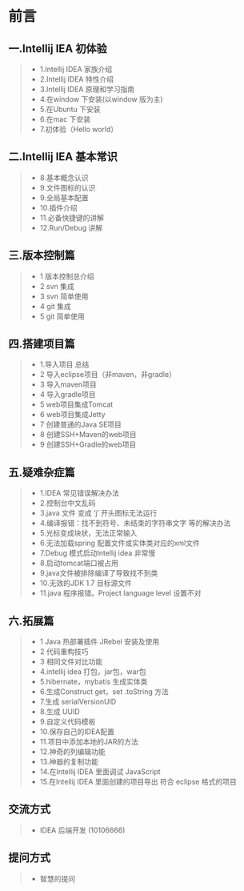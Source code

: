 # 前言
## 一.Intellij IEA 初体验
> * 1.Intellij IDEA 家族介绍
> * 2.Intellij IDEA 特性介绍
> * 3.Intellij IDEA 原理和学习指南
> * 4.在window 下安装(以window 版为主)
> * 5.在Ubuntu 下安装
> * 6.在mac 下安装
> * 7.初体验（Hello world）
## 二.Intellij IEA 基本常识
> * 8.基本概念认识
> * 9.文件图标的认识
> * 9.全局基本配置
> * 10.插件介绍
> * 11.必备快捷键的讲解
> * 12.Run/Debug 讲解
## 三.版本控制篇
> * 1 版本控制总介绍
> * 2 svn 集成
> * 3 svn 简单使用
> * 4 git 集成
> * 5 git 简单使用
## 四.搭建项目篇
> * 1.导入项目 总结
> * 2 导入eclipse项目（非maven，非gradle）
> * 3 导入maven项目
> * 4 导入gradle项目
> * 5 web项目集成Tomcat
> * 6 web项目集成Jetty
> * 7 创建普通的Java SE项目
> * 8 创建SSH+Maven的web项目
> * 9 创建SSH+Gradle的web项目
## 五.疑难杂症篇
> * 1.IDEA 常见错误解决办法
> * 2.控制台中文乱码
> * 3.java 文件 变成 ‘j’ 开头图标无法运行
> * 4.编译报错：找不到符号、未结束的字符串文字 等的解决办法
> * 5.光标变成块状，无法正常输入
> * 6.无法加载spring 配置文件或实体类对应的xml文件
> * 7.Debug 模式启动Intellij idea 非常慢
> * 8.启动tomcat端口被占用
> * 9.java文件被排除编译了导致找不到类
> * 10.无效的JDK 1.7 目标源文件
> * 11.java 程序报错。Project language level 设置不对
## 六.拓展篇
> * 1 Java 热部署插件 JRebel 安装及使用
> * 2 代码重构技巧
> * 3 相同文件对比功能
> * 4.intellij idea 打包，jar包，war包
> * 5.hibernate，mybatis 生成实体类
> * 6.生成Construct get，set .toString 方法
> * 7.生成 serialVersionUID
> * 8.生成 UUID
> * 9.自定义代码模板
> * 10.保存自己的IDEA配置
> * 11.项目中添加本地的JAR的方法
> * 12.神奇的列编辑功能
> * 13.神器的复制功能
> * 14.在Intellij IDEA 里面调试 JavaScript
> * 15.在Intellij IDEA 里面创建的项目导出 符合 eclipse 格式的项目
##  交流方式
> * IDEA 后端开发 (10106666)
##  提问方式
> * 智慧的提问
